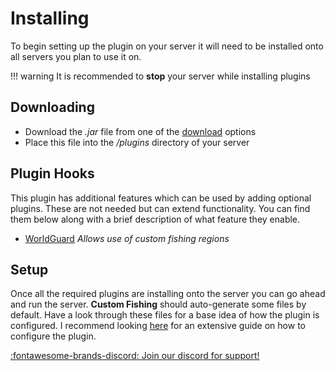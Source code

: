 # Installing

To begin setting up the plugin on your server it will need to be installed onto all servers
you plan to use it on.

!!! warning
    It is recommended to **stop** your server while installing plugins

## Downloading
- Download the *.jar* file from one of the [download](../#downloads) options
- Place this file into the */plugins* directory of your server

## Plugin Hooks
This plugin has additional features which can be used by adding optional plugins. These are not needed
but can extend functionality. You can find them below along with a brief description of what feature they
enable.

* [WorldGuard](https://dev.bukkit.org/projects/worldguard) *Allows use of custom fishing regions*

## Setup
Once all the required plugins are installing onto the server you can go ahead and run the server. **Custom Fishing** should
auto-generate some files by default. Have a look through these files for a base idea of how the plugin is configured.
I recommend looking [here](../configuration) for an extensive guide on how to configure the plugin.

[:fontawesome-brands-discord: Join our discord for support!](https://discord.gg/DbJXzWq)